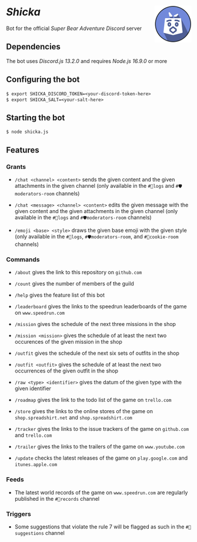 # *Shicka* <img width="100" height="100" alt="" src="logotypes/shicka-200x200.png" align="right"/>

Bot for the official *Super Bear Adventure* *Discord* server

## Dependencies

The bot uses *Discord.js 13.2.0* and requires *Node.js 16.9.0* or more

## Configuring the bot

```shell
$ export SHICKA_DISCORD_TOKEN=<your-discord-token-here>
$ export SHICKA_SALT=<your-salt-here>
```

## Starting the bot

```shell
$ node shicka.js
```

## Features

### Grants

- `/chat <channel> <content>` sends the given content and the given attachments in the given channel (only available in the `#🔎logs` and `#🛡moderators-room` channels)

- `/chat <message> <channel> <content>` edits the given message with the given content and the given attachments in the given channel (only available in the `#🔎logs` and `#🛡moderators-room` channels)

- `/emoji <base> <style>` draws the given base emoji with the given style (only available in the `#🔎logs`, `#🛡moderators-room`, and `#🍪cookie-room` channels)

### Commands

- `/about` gives the link to this repository on `github.com`

- `/count` gives the number of members of the guild

- `/help` gives the feature list of this bot

- `/leaderboard` gives the links to the speedrun leaderboards of the game on `www.speedrun.com`

- `/mission` gives the schedule of the next three missions in the shop

- `/mission <mission>` gives the schedule of at least the next two occurences of the given mission in the shop

- `/outfit` gives the schedule of the next six sets of outfits in the shop

- `/outfit <outfit>` gives the schedule of at least the next two occurrences of the given outfit in the shop

- `/raw <type> <identifier>` gives the datum of the given type with the given identifier

- `/roadmap` gives the link to the todo list of the game on `trello.com`

- `/store` gives the links to the online stores of the game on `shop.spreadshirt.net` and `shop.spreadshirt.com`

- `/tracker` gives the links to the issue trackers of the game on `github.com` and `trello.com`

- `/trailer` gives the links to the trailers of the game on `www.youtube.com`

- `/update` checks the latest releases of the game on `play.google.com` and `itunes.apple.com`

### Feeds

- The latest world records of the game on `www.speedrun.com` are regularly published in the `#🏅records` channel

### Triggers

- Some suggestions that violate the rule 7 will be flagged as such in the `#🤔suggestions` channel
